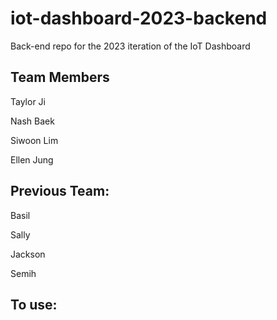 # iot-dashboard-2023-backend
Back-end repo for the 2023 iteration of the IoT Dashboard

## Team Members
Taylor Ji

Nash Baek

Siwoon Lim

Ellen Jung


## Previous Team:

Basil

Sally

Jackson

Semih



## To use:

